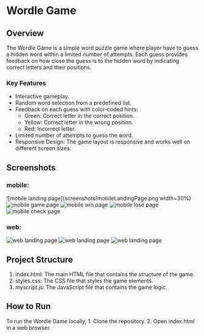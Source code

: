 # Wordle Game

## Overview

The Wordle Game is a simple word puzzle game where player have to guess a hidden word within a limited number of attempts. Each guess provides feedback on how close the guess is to the hidden word by indicating correct letters and their positions.

### Key Features
- Interactive gameplay.
- Random word selection from a predefined list.
- Feedback on each guess with color-coded hints:
  - Green: Correct letter in the correct position.
  - Yellow: Correct letter in the wrong position.
  - Red: Incorrect letter.
- Limited number of attempts to guess the word.
- Responsive Design: The game layout is responsive and works well on different screen sizes.

## Screenshots

### mobile:
![mobile landing page](screenshots/mobileLandingPage.png width=30%)
![mobile game page](screenshots/mobileGamePage.png)
![mobile win page](screenshots/mobileWinPage.png)
![mobile lose page](screenshots/mobileLosePage.png)
![mobile check page](screenshots/mobileCheckPage.png)

### web:
![web landing page](screenshots/webLandingPage.png)
![web landing page](screenshots/webGamePage.png)
![web landing page](screenshots/webWinPage.png)


## Project Structure
1. index.html: The main HTML file that contains the structure of the game.
2. styles.css: The CSS file that styles the game elements.
3. myscript.js: The JavaScript file that contains the game logic.

## How to Run
To run the Wordle Game locally,
    1. Clone the repository.
    2. Open index.html in a web browser.
